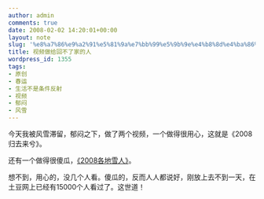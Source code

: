 ```yaml
---
author: admin
comments: true
date: 2008-02-02 14:20:01+00:00
layout: note
slug: '%e8%a7%86%e9%a2%91%e5%81%9a%e7%bb%99%e5%9b%9e%e4%b8%8d%e4%ba%86%e5%ae%b6%e7%9a%84%e4%ba%ba'
title: 视频做给回不了家的人
wordpress_id: 1355
tags:
- 原创
- 春运
- 生活不是条件反射
- 视频
- 郁闷
- 风雪
---
```


今天我被风雪滞留，郁闷之下，做了两个视频，一个做得很用心，这就是《2008归去来兮》。



还有一个做得很傻瓜，[《2008各地雪人》](http://www.tudou.com/programs/view/OCm2dPVAi7U/)。

想不到，用心的，没几个人看。傻瓜的，反而人人都说好，刚放上去不到一天，在土豆网上已经有15000个人看过了。这世道！
